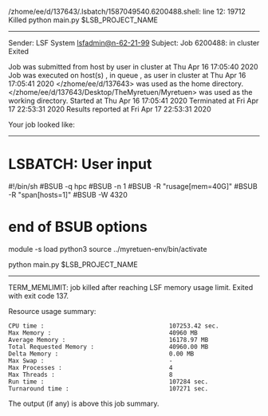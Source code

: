 /zhome/ee/d/137643/.lsbatch/1587049540.6200488.shell: line 12: 19712 Killed                  python main.py $LSB_PROJECT_NAME

------------------------------------------------------------
Sender: LSF System <lsfadmin@n-62-21-99>
Subject: Job 6200488: <NNAgent118000-IMP-sample-length10-hist10> in cluster <dcc> Exited

Job <NNAgent118000-IMP-sample-length10-hist10> was submitted from host <n-62-27-19> by user <s183905> in cluster <dcc> at Thu Apr 16 17:05:40 2020
Job was executed on host(s) <n-62-21-99>, in queue <hpc>, as user <s183905> in cluster <dcc> at Thu Apr 16 17:05:41 2020
</zhome/ee/d/137643> was used as the home directory.
</zhome/ee/d/137643/Desktop/TheMyretuen/Myretuen> was used as the working directory.
Started at Thu Apr 16 17:05:41 2020
Terminated at Fri Apr 17 22:53:31 2020
Results reported at Fri Apr 17 22:53:31 2020

Your job looked like:

------------------------------------------------------------
# LSBATCH: User input
#!/bin/sh
#BSUB -q hpc
#BSUB -n 1
#BSUB -R "rusage[mem=40G]"
#BSUB -R "span[hosts=1]"
#BSUB -W 4320
# end of BSUB options

module -s load python3
source ../myretuen-env/bin/activate

python main.py $LSB_PROJECT_NAME


------------------------------------------------------------

TERM_MEMLIMIT: job killed after reaching LSF memory usage limit.
Exited with exit code 137.

Resource usage summary:

    CPU time :                                   107253.42 sec.
    Max Memory :                                 40960 MB
    Average Memory :                             16178.97 MB
    Total Requested Memory :                     40960.00 MB
    Delta Memory :                               0.00 MB
    Max Swap :                                   -
    Max Processes :                              4
    Max Threads :                                8
    Run time :                                   107284 sec.
    Turnaround time :                            107271 sec.

The output (if any) is above this job summary.

